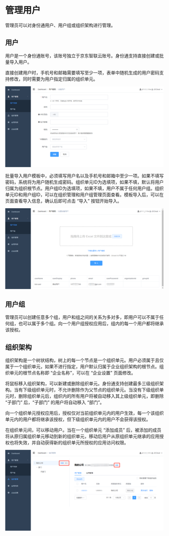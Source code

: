 # 管理用户

管理员可以对身份通用户、用户组或组织架构进行管理。

## 用户

用户是一个身份通账号，该账号独立于京东智联云账号。身份通支持直接创建或批量导入用户。

直接创建用户时，手机号和邮箱需要填写至少一项，表单中随机生成的用户密码支持修改，同时需要为用户指定归属的组织单元。

![创建用户](../../../../image/IDaaS/create-user.png)

批量导入用户模板中，必须填写用户名以及手机号和邮箱中至少一项。如果不填写密码，系统将为用户随机生成密码。组织单元ID为选填项，如果不填，默认将用户归属为组织根节点。用户组ID为选填项，如果不填，用户不属于任何用户组。组织单元ID和用户组ID，可以在组织管理和用户组管理页面查看。模板导入后，可以在页面查看导入信息，确认后即可点击 “导入” 按钮开始导入。

![创建用户](../../../../image/IDaaS/load-user.png)

## 用户组

管理员可以创建任意多个组，用户和组之间的关系为多对多，即用户可以不属于任何组，也可以属于多个组。向一个用户组授权应用后，组内的每一个用户都将继承该授权。

## 组织架构

组织架构是一个树状结构，树上的每一个节点是一个组织单元。用户必须属于且仅属于一个组织单元，如果不进行指定，用户默认归属于企业组织架构的根节点。组织单元的根节点名称即 “企业名称”，可以在 “企业设置” 页面修改。

将鼠标移入组织架构，可以新建或删除组织单元。身份通支持创建最多三级组织架构。当有下级组织单元时，不允许删除作为父节点的组织单元。当没有下级组织单元时，删除组织单元后，组织内的所有用户将被自动移入其上级组织单元，即删除 “子部门” 后，“子部门” 的用户将自动移入 “部门”。

向一个组织单元授权应用后，授权仅对当前组织单元内的用户生效，每一个该组织单元内的用户都将继承该授权，但下级组织单元内的用户不会获得该授权。

在组织单元间，可以移动用户。当在一个组织单元 “添加成员” 后，被添加的成员将从原归属组织单元移动到新的组织单元，移动后用户从原组织单元继承的应用授权也将失效，并自动获得新的组织单元所授权的应用访问权限。

![组织管理](../../../../image/IDaaS/org.png)
